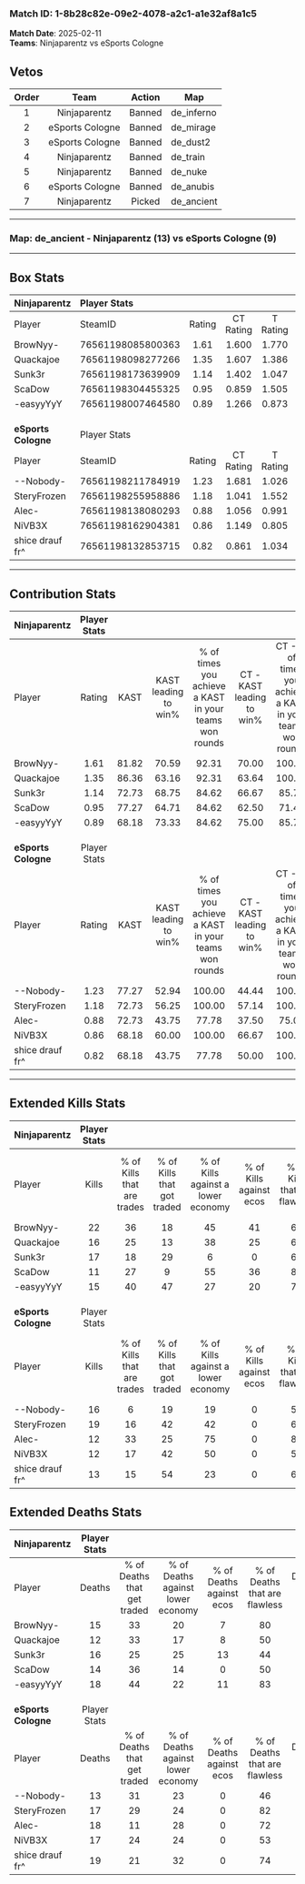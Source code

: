 ### Match ID: 1-8b28c82e-09e2-4078-a2c1-a1e32af8a1c5  
**Match Date**: 2025-02-11  
**Teams**: Ninjaparentz vs eSports Cologne  

## Vetos  

| Order | Team | Action | Map |
| :---: | :--: | :----: | --- |
| 1 | Ninjaparentz | Banned | de_inferno |
| 2 | eSports Cologne | Banned | de_mirage |
| 3 | eSports Cologne | Banned | de_dust2 |
| 4 | Ninjaparentz | Banned | de_train |
| 5 | Ninjaparentz | Banned | de_nuke |
| 6 | eSports Cologne | Banned | de_anubis |
| 7 | Ninjaparentz | Picked | de_ancient |

---  

### **Map**: de_ancient - Ninjaparentz (13) vs eSports Cologne (9)  
---  

## Box Stats  

| **Ninjaparentz**    | Player Stats      |        |           |          |       |       |       |         |        |      |     |
| :- | :- | :-: | :-: | :-: | :-: | :-: | :-: | :-: | :-: | :-: | :-: |
| Player              | SteamID           | Rating | CT Rating | T Rating | KAST  |  ADR  | Kills | Assists | Deaths | K/D  | HS% |
| BrowNyy-            | 76561198085800363 |  1.61  |   1.600   |  1.770   | 81.82 | 123.2 |  22   |   12    |   15   | 1.47 | 59  |
| Quackajoe           | 76561198098277266 |  1.35  |   1.607   |  1.386   | 86.36 | 94.1  |  16   |    5    |   12   | 1.33 | 81  |
| Sunk3r              | 76561198173639909 |  1.14  |   1.402   |  1.047   | 72.73 | 76.3  |  17   |    6    |   16   | 1.06 | 41  |
| ScaDow              | 76561198304455325 |  0.95  |   0.859   |  1.505   | 77.27 | 59.8  |  11   |    8    |   14   | 0.79 | 54  |
| -easyyYyY           | 76561198007464580 |  0.89  |   1.266   |  0.873   | 68.18 | 55.2  |  15   |    1    |   18   | 0.83 | 40  |
|                     |                   |        |           |          |       |       |       |         |        |      |     |
|                     |                   |        |           |          |       |       |       |         |        |      |     |
|                     |                   |        |           |          |       |       |       |         |        |      |     |
| **eSports Cologne** | Player Stats      |        |           |          |       |       |       |         |        |      |     |
| Player              | SteamID           | Rating | CT Rating | T Rating | KAST  |  ADR  | Kills | Assists | Deaths | K/D  | HS% |
| --Nobody-           | 76561198211784919 |  1.23  |   1.681   |  1.026   | 77.27 | 82.8  |  16   |    5    |   13   | 1.23 | 56  |
| SteryFrozen         | 76561198255958886 |  1.18  |   1.041   |  1.552   | 72.73 | 75.3  |  19   |    2    |   17   | 1.12 | 42  |
| Alec-               | 76561198138080293 |  0.88  |   1.056   |  0.991   | 72.73 | 70.8  |  12   |    6    |   18   | 0.67 | 50  |
| NiVB3X              | 76561198162904381 |  0.86  |   1.149   |  0.805   | 68.18 | 69.4  |  12   |    5    |   17   | 0.71 | 58  |
| shice drauf fr^     | 76561198132853715 |  0.82  |   0.861   |  1.034   | 68.18 | 61.5  |  13   |    4    |   19   | 0.68 | 46  |
---  

## Contribution Stats  

| **Ninjaparentz**    | Player Stats |       |                      |                                                        |                           |                                                             |                          |                                                            |
| :- | :-: | :-: | :-: | :-: | :-: | :-: | :-: | :-: |
| Player              |    Rating    | KAST  | KAST leading to win% | % of times you achieve a KAST in your teams won rounds | CT - KAST leading to win% | CT - % of times you achieve a KAST in your teams won rounds | T - KAST leading to win% | T - % of times you achieve a KAST in your teams won rounds |
| BrowNyy-            |     1.61     | 81.82 |        70.59         |                         92.31                          |           70.00           |                           100.00                            |          71.43           |                           83.33                            |
| Quackajoe           |     1.35     | 86.36 |        63.16         |                         92.31                          |           63.64           |                           100.00                            |          62.50           |                           83.33                            |
| Sunk3r              |     1.14     | 72.73 |        68.75         |                         84.62                          |           66.67           |                            85.71                            |          71.43           |                           83.33                            |
| ScaDow              |     0.95     | 77.27 |        64.71         |                         84.62                          |           62.50           |                            71.43                            |          66.67           |                           100.00                           |
| -easyyYyY           |     0.89     | 68.18 |        73.33         |                         84.62                          |           75.00           |                            85.71                            |          71.43           |                           83.33                            |
|                     |              |       |                      |                                                        |                           |                                                             |                          |                                                            |
|                     |              |       |                      |                                                        |                           |                                                             |                          |                                                            |
|                     |              |       |                      |                                                        |                           |                                                             |                          |                                                            |
| **eSports Cologne** | Player Stats |       |                      |                                                        |                           |                                                             |                          |                                                            |
| Player              |    Rating    | KAST  | KAST leading to win% | % of times you achieve a KAST in your teams won rounds | CT - KAST leading to win% | CT - % of times you achieve a KAST in your teams won rounds | T - KAST leading to win% | T - % of times you achieve a KAST in your teams won rounds |
| --Nobody-           |     1.23     | 77.27 |        52.94         |                         100.00                         |           44.44           |                           100.00                            |          62.50           |                           100.00                           |
| SteryFrozen         |     1.18     | 72.73 |        56.25         |                         100.00                         |           57.14           |                           100.00                            |          55.56           |                           100.00                           |
| Alec-               |     0.88     | 72.73 |        43.75         |                         77.78                          |           37.50           |                            75.00                            |          50.00           |                           80.00                            |
| NiVB3X              |     0.86     | 68.18 |        60.00         |                         100.00                         |           66.67           |                           100.00                            |          55.56           |                           100.00                           |
| shice drauf fr^     |     0.82     | 68.18 |        43.75         |                         77.78                          |           50.00           |                           100.00                            |          37.50           |                           60.00                            |
---  

## Extended Kills Stats  

| **Ninjaparentz**    | Player Stats |                            |                            |                                    |                         |                              |                                 |                                       |                    |           |
| :- | :-: | :-: | :-: | :-: | :-: | :-: | :-: | :-: | :-: | :-: |
| Player              |    Kills     | % of Kills that are trades | % of Kills that got traded | % of Kills against a lower economy | % of Kills against ecos | % of Kills that are flawless | % of Kills that are close duels | % of Kills that are assisted by flash | Pistol Round Kills | AWP Kills |
| BrowNyy-            |      22      |             36             |             18             |                 45                 |           41            |              64              |               14                |                   5                   |         0          |     0     |
| Quackajoe           |      16      |             25             |             13             |                 38                 |           25            |              69              |                6                |                   6                   |         0          |     1     |
| Sunk3r              |      17      |             18             |             29             |                 6                  |            0            |              65              |                6                |                   0                   |         0          |     5     |
| ScaDow              |      11      |             27             |             9              |                 55                 |           36            |              82              |                9                |                   0                   |         0          |     1     |
| -easyyYyY           |      15      |             40             |             47             |                 27                 |           20            |              73              |                7                |                   0                   |         6          |     1     |
|                     |              |                            |                            |                                    |                         |                              |                                 |                                       |                    |           |
|                     |              |                            |                            |                                    |                         |                              |                                 |                                       |                    |           |
|                     |              |                            |                            |                                    |                         |                              |                                 |                                       |                    |           |
| **eSports Cologne** | Player Stats |                            |                            |                                    |                         |                              |                                 |                                       |                    |           |
| Player              |    Kills     | % of Kills that are trades | % of Kills that got traded | % of Kills against a lower economy | % of Kills against ecos | % of Kills that are flawless | % of Kills that are close duels | % of Kills that are assisted by flash | Pistol Round Kills | AWP Kills |
| --Nobody-           |      16      |             6              |             19             |                 19                 |            0            |              50              |                0                |                   6                   |         0          |     4     |
| SteryFrozen         |      19      |             16             |             42             |                 42                 |            0            |              63              |               11                |                  11                   |         1          |     0     |
| Alec-               |      12      |             33             |             25             |                 75                 |            0            |              83              |                8                |                   8                   |         0          |     1     |
| NiVB3X              |      12      |             17             |             42             |                 50                 |            0            |              58              |                0                |                   0                   |         2          |     1     |
| shice drauf fr^     |      13      |             15             |             54             |                 23                 |            0            |              62              |                8                |                   0                   |         0          |     0     |
## Extended Deaths Stats  

| **Ninjaparentz**    | Player Stats |                             |                                   |                          |                               |                            |                           |               |
| :- | :-: | :-: | :-: | :-: | :-: | :-: | :-: | :-: |
| Player              |    Deaths    | % of Deaths that get traded | % of Deaths against lower economy | % of Deaths against ecos | % of Deaths that are flawless | % of Deaths that are close | % of Deaths while blinded | Deaths to AWP |
| BrowNyy-            |      15      |             33              |                20                 |            7             |              80               |             0              |             7             |       0       |
| Quackajoe           |      12      |             33              |                17                 |            8             |              50               |             17             |             8             |       0       |
| Sunk3r              |      16      |             25              |                25                 |            13            |              44               |             0              |             0             |       0       |
| ScaDow              |      14      |             36              |                14                 |            0             |              50               |             14             |             0             |       1       |
| -easyyYyY           |      18      |             44              |                22                 |            11            |              83               |             0              |             6             |       2       |
|                     |              |                             |                                   |                          |                               |                            |                           |               |
|                     |              |                             |                                   |                          |                               |                            |                           |               |
|                     |              |                             |                                   |                          |                               |                            |                           |               |
| **eSports Cologne** | Player Stats |                             |                                   |                          |                               |                            |                           |               |
| Player              |    Deaths    | % of Deaths that get traded | % of Deaths against lower economy | % of Deaths against ecos | % of Deaths that are flawless | % of Deaths that are close | % of Deaths while blinded | Deaths to AWP |
| --Nobody-           |      13      |             31              |                23                 |            0             |              46               |             31             |             0             |       2       |
| SteryFrozen         |      17      |             29              |                24                 |            0             |              82               |             0              |             6             |       2       |
| Alec-               |      18      |             11              |                28                 |            0             |              72               |             11             |             0             |       1       |
| NiVB3X              |      17      |             24              |                24                 |            0             |              53               |             6              |             6             |       0       |
| shice drauf fr^     |      19      |             21              |                32                 |            0             |              74               |             0              |             5             |       1       |
